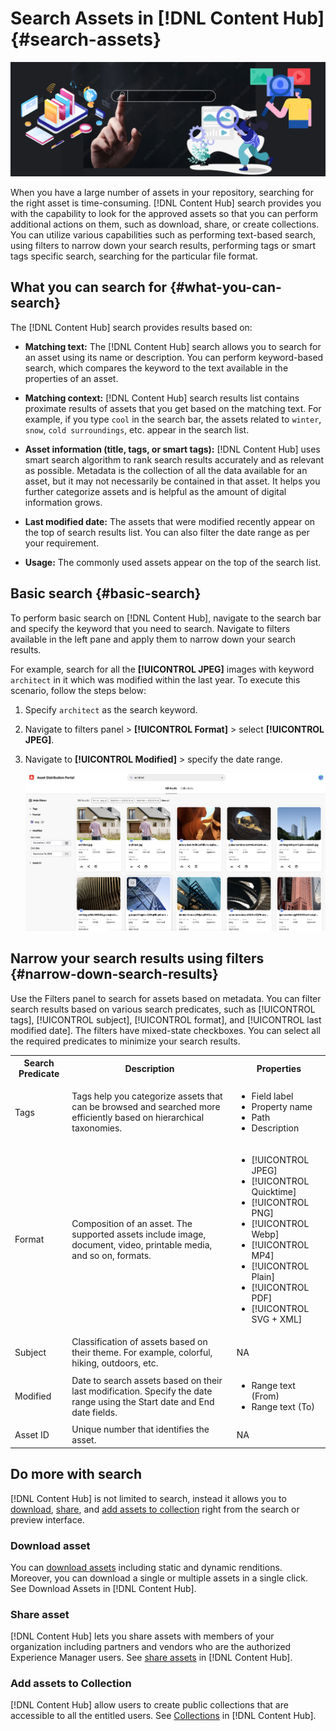 # Search Assets in [!DNL Content Hub] {#search-assets}

![Share assets banner image](assets/search-assets-banner.png)

When you have a large number of assets in your repository, searching for the right asset is time-consuming. [!DNL Content Hub] search provides you with the capability to look for the approved assets so that you can perform additional actions on them, such as download, share, or create collections. You can utilize various capabilities such as performing text-based search, using filters to narrow down your search results, performing tags or smart tags specific search, searching for the particular file format.

## What you can search for  {#what-you-can-search}

The [!DNL Content Hub] search provides results based on: 

* **Matching text:** The [!DNL Content Hub] search allows you to search for an asset using its name or description. You can perform keyword-based search, which compares the keyword to the text available in the properties of an asset. 

* **Matching context:** [!DNL Content Hub] search results list contains proximate results of assets that you get based on the matching text. For example, if you type `cool` in the search bar, the assets related to `winter`, `snow`, `cold surroundings`, etc. appear in the search list. 

* **Asset information (title, tags, or smart tags):** [!DNL Content Hub] uses smart search algorithm to rank search results accurately and as relevant as possible. Metadata is the collection of all the data available for an asset, but it may not necessarily be contained in that asset. It helps you further categorize assets and is helpful as the amount of digital information grows. 

* **Last modified date:** The assets that were modified recently appear on the top of search results list. You can also filter the date range as per your requirement. 

* **Usage:** The commonly used assets appear on the top of the search list. 

## Basic search {#basic-search}

To perform basic search on [!DNL Content Hub], navigate to the search bar and specify the keyword that you need to search. Navigate to filters available in the left pane and apply them to narrow down your search results. 

For example, search for all the **[!UICONTROL JPEG]** images with keyword `architect` in it which was modified within the last year. To execute this scenario, follow the steps below: 

1. Specify `architect` as the search keyword. 

1. Navigate to filters panel > **[!UICONTROL Format]** > select **[!UICONTROL JPEG]**. 

1. Navigate to **[!UICONTROL Modified]** > specify the date range. 

    ![Basic search](assets/basic-search.png)

## Narrow your search results using filters {#narrow-down-search-results}

Use the Filters panel to search for assets based on metadata. You can filter search results based on various search predicates, such as [!UICONTROL tags], [!UICONTROL subject], [!UICONTROL format], and [!UICONTROL last modified date]. The filters have mixed-state checkboxes. You can select all the required predicates to minimize your search results. 

<table>
    <tbody>
     <tr>
      <th><strong>Search Predicate</strong></th>
      <th><strong>Description</strong></th>
      <th><strong>Properties</strong></th>
     </tr>
     <tr>
      <td>Tags</td>
      <td>Tags help you categorize assets that can be browsed and searched more efficiently based on hierarchical taxonomies.</td>
      <td>
        <ul>
            <li>Field label</li>
            <li>Property name</li>
            <li>Path</li>
            <li>Description</li>
        </ul>
      </td>
     </tr>
     <tr>
      <td>Format</td>
      <td>Composition of an asset. The supported assets include image, document, video, printable media, and so on, formats.</td>
      <td>
        <ul>
            <li>[!UICONTROL JPEG]</li> 
            <li>[!UICONTROL Quicktime]</li> 
            <li>[!UICONTROL PNG]</li> 
            <li>[!UICONTROL Webp]</li> 
            <li>[!UICONTROL MP4]</li> 
            <li>[!UICONTROL Plain]</li> 
            <li>[!UICONTROL PDF]</li>
            <li>[!UICONTROL SVG + XML]</li>
        </ul>
      </td>
     </tr>
     <tr>
      <td>Subject</td>
      <td>Classification of assets based on their theme. For example, colorful, hiking, outdoors, etc.</td>
      <td>NA</td>
     </tr>
     <tr>
      <td>Modified</td>
      <td>Date to search assets based on their last modification. Specify the date range using the Start date and End date fields.</td>
      <td>
        <ul>
            <li>Range text (From)</li> 
            <li>Range text (To) </li>
        </ul>
      </td>
     </tr>    
     <tr>
      <td>Asset ID</td>
      <td>Unique number that identifies the asset.</td>
      <td>NA</td>
     </tr>  
    </tbody>
   </table>

## Do more with search 

[!DNL Content Hub] is not limited to search, instead it allows you to [download](download-assets.md), [share](share-assets-as-a-link.md), and [add assets to collection](manage-collections.md) right from the search or preview interface. 

### Download asset 

You can [download assets](download-assets.md) including static and dynamic renditions. Moreover, you can download a single or multiple assets in a single click. See Download Assets in [!DNL Content Hub]. 

### Share asset 

[!DNL Content Hub] lets you share assets with members of your organization including partners and vendors who are the authorized Experience Manager users. See [share assets](share-assets-as-a-link.md) in [!DNL Content Hub]. 

### Add assets to Collection 

[!DNL Content Hub] allow users to create public collections that are accessible to all the entitled users. See [Collections](manage-collections.md) in [!DNL Content Hub]. 
